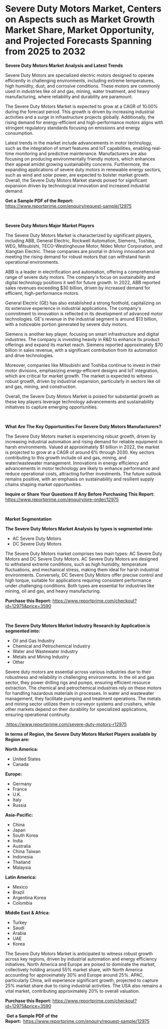 <p><h1>Severe Duty Motors Market, Centers on Aspects such as Market Growth Market Share, Market Opportunity, and Projected Forecasts Spanning from 2025 to 2032</h1></p><p><strong>Severe Duty Motors Market Analysis and Latest Trends</strong></p>
<p><p>Severe Duty Motors are specialized electric motors designed to operate efficiently in challenging environments, including extreme temperatures, high humidity, dust, and corrosive conditions. These motors are commonly used in industries like oil and gas, mining, water treatment, and heavy manufacturing, where reliability and durability are paramount.</p><p>The Severe Duty Motors Market is expected to grow at a CAGR of 10.00% during the forecast period. This growth is driven by increasing industrial activities and a surge in infrastructure projects globally. Additionally, the rising demand for energy-efficient and high-performance motors aligns with stringent regulatory standards focusing on emissions and energy consumption.</p><p>Latest trends in the market include advancements in motor technology, such as the integration of smart features and IoT capabilities, enabling real-time monitoring and predictive maintenance. Manufacturers are also focusing on producing environmentally friendly motors, which enhances their appeal amidst growing sustainability concerns. Furthermore, the expanding applications of severe duty motors in renewable energy sectors, such as wind and solar power, are expected to bolster market growth. Overall, the Severe Duty Motors Market stands poised for significant expansion driven by technological innovation and increased industrial demand.</p></p>
<p><strong>Get a Sample PDF of the Report:&nbsp;</strong> <a href="https://www.reportprime.com/enquiry/request-sample/12975?utm_campaign=4439&utm_medium=2&utm_source=Github&utm_content=ia&utm_term=17052025&utm_id=severe-duty-motors">https://www.reportprime.com/enquiry/request-sample/12975</a></p>
<p>&nbsp;</p>
<p><strong>Severe Duty Motors Major Market Players</strong></p>
<p><p>The Severe Duty Motors Market is characterized by significant players, including ABB, General Electric, Rockwell Automation, Siemens, Toshiba, WEG, Mitsubishi, TECO-Westinghouse Motor, Nidec Motor Corporation, and Xiangtan Electric. These companies are pivotal in driving innovation and meeting the rising demand for robust motors that can withstand harsh operational environments.</p><p>ABB is a leader in electrification and automation, offering a comprehensive range of severe duty motors. The company's focus on sustainability and digital technology positions it well for future growth. In 2022, ABB reported sales revenues exceeding $30 billion, driven by increased demand for efficient, high-performance motors.</p><p>General Electric (GE) has also established a strong foothold, capitalizing on its extensive experience in industrial applications. The company's commitment to innovation is reflected in its development of advanced motor technologies. GE's revenue in the industrial segment is around $13 billion, with a noticeable portion generated by severe duty motors.</p><p>Siemens is another key player, focusing on smart infrastructure and digital industries. The company is investing heavily in R&D to enhance its product offerings and expand its market reach. Siemens reported approximately $70 billion in sales revenue, with a significant contribution from its automation and drive technologies.</p><p>Moreover, companies like Mitsubishi and Toshiba continue to invest in their motor divisions, emphasizing energy-efficient designs and IoT integration, which are critical for market growth. The market is expected to witness robust growth, driven by industrial expansion, particularly in sectors like oil and gas, mining, and construction.</p><p>Overall, the Severe Duty Motors Market is poised for substantial growth as these key players leverage technology advancements and sustainability initiatives to capture emerging opportunities.</p></p>
<p>&nbsp;</p>
<p><strong>What Are The Key Opportunities For Severe Duty Motors Manufacturers?</strong></p>
<p><p>The Severe Duty Motors market is experiencing robust growth, driven by increasing industrial automation and rising demand for reliable equipment in harsh environments. Valued at approximately $1 billion in 2022, the market is projected to grow at a CAGR of around 6% through 2030. Key sectors contributing to this growth include oil and gas, mining, and water/wastewater management. Innovations in energy efficiency and advancements in motor technology are likely to enhance performance and reduce operational costs, attracting further investments. The future outlook remains positive, with an emphasis on sustainability and resilient supply chains shaping market opportunities.</p></p>
<p><strong>Inquire or Share Your Questions If Any Before Purchasing This Report:</strong> <a href="https://www.reportprime.com/enquiry/pre-order/12975?utm_campaign=4439&utm_medium=2&utm_source=Github&utm_content=ia&utm_term=17052025&utm_id=severe-duty-motors">https://www.reportprime.com/enquiry/pre-order/12975</a></p>
<p>&nbsp;</p>
<p><strong>Market Segmentation</strong></p>
<p><strong>The Severe Duty Motors Market Analysis by types is segmented into:</strong></p>
<p><ul><li>AC Severe Duty Motors</li><li>DC Severe Duty Motors</li></ul></p>
<p><p>The Severe Duty Motors market comprises two main types: AC Severe Duty Motors and DC Severe Duty Motors. AC Severe Duty Motors are designed to withstand extreme conditions, such as high humidity, temperature fluctuations, and mechanical stress, making them ideal for harsh industrial environments. Conversely, DC Severe Duty Motors offer precise control and high torque, suitable for applications requiring consistent performance under challenging conditions. Both types are essential for industries like mining, oil and gas, and heavy manufacturing.</p></p>
<p><strong>Purchase this Report:&nbsp;</strong><a href="https://www.reportprime.com/checkout?id=12975&price=3590&utm_campaign=4439&utm_medium=2&utm_source=Github&utm_content=ia&utm_term=17052025&utm_id=severe-duty-motors">https://www.reportprime.com/checkout?id=12975&price=3590</a></p>
<p>&nbsp;</p>
<p><strong>The Severe Duty Motors Market Industry Research by Application is segmented into:</strong></p>
<p><ul><li>Oil and Gas Industry</li><li>Chemical and Petrochemical Industry</li><li>Water and Wastewater Industry</li><li>Metals and Mining Industry</li><li>Other</li></ul></p>
<p><p>Severe duty motors are essential across various industries due to their robustness and reliability in challenging environments. In the oil and gas sector, they power drilling rigs and pumps, ensuring efficient resource extraction. The chemical and petrochemical industries rely on these motors for handling hazardous materials in processes. In water and wastewater management, they facilitate pumping and treatment operations. The metals and mining sector utilizes them in conveyor systems and crushers, while other markets depend on their durability for specialized applications, ensuring operational continuity.</p></p>
<p><a href="https://www.reportprime.com/severe-duty-motors-r12975?utm_campaign=4439&utm_medium=2&utm_source=Github&utm_content=ia&utm_term=17052025&utm_id=severe-duty-motors">&nbsp;https://www.reportprime.com/severe-duty-motors-r12975</a></p>
<p><strong>In terms of Region, the Severe Duty Motors Market Players available by Region are:</strong></p>
<p>
    <p> <strong> North America: </strong>
        <ul>
            <li>United States</li>
            <li>Canada</li>
        </ul>
        </p> 
    <p> <strong> Europe: </strong>
        <ul>
            <li>Germany</li>
            <li>France</li>
            <li>U.K.</li>
            <li>Italy</li>
            <li>Russia</li>
        </ul>
        </p> 
    <p> <strong> Asia-Pacific: </strong>
        <ul>
            <li>China</li>
            <li>Japan</li>
            <li>South Korea</li>
            <li>India</li>
            <li>Australia</li>
            <li>China Taiwan</li>
            <li>Indonesia</li>
            <li>Thailand</li>
            <li>Malaysia</li>
        </ul>
        </p> 
    <p> <strong> Latin America: </strong>
        <ul>
            <li>Mexico</li>
            <li>Brazil</li>
            <li>Argentina Korea</li>
            <li>Colombia</li>
        </ul>
        </p> 
    <p> <strong> Middle East & Africa: </strong>
        <ul>
            <li>Turkey</li>
            <li>Saudi</li>
            <li>Arabia</li>
            <li>UAE</li>
            <li>Korea</li>
        </ul>
    </p>
    </p>
<p><p>The Severe Duty Motors Market is anticipated to witness robust growth across key regions, driven by industrial automation and energy efficiency initiatives. North America and Europe are poised to dominate the market, collectively holding around 55% market share, with North America accounting for approximately 30% and Europe around 25%. APAC, particularly China, will experience significant growth, projected to capture 25% market share due to rising industrial activities. The USA also remains a vital market, contributing approximately 20% to overall valuation.</p></p>
<p><strong>Purchase this Report: </strong><a href="https://www.reportprime.com/checkout?id=12975&price=3590&utm_campaign=4439&utm_medium=2&utm_source=Github&utm_content=ia&utm_term=17052025&utm_id=severe-duty-motors">https://www.reportprime.com/checkout?id=12975&price=3590</a></p>
<p>&nbsp;<strong>Get a Sample PDF of the Report:&nbsp;&nbsp;</strong><a href="https://www.reportprime.com/enquiry/request-sample/12975?utm_campaign=4439&utm_medium=2&utm_source=Github&utm_content=ia&utm_term=17052025&utm_id=severe-duty-motors">https://www.reportprime.com/enquiry/request-sample/12975</a></p>
<p><strong></strong></p>
<p><p></p><p></p><p></p></p>